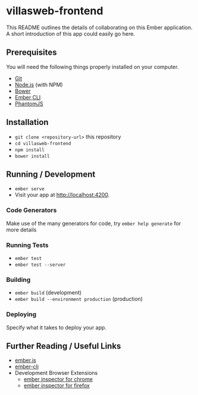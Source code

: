 # villasweb-frontend

This README outlines the details of collaborating on this Ember application.
A short introduction of this app could easily go here.

## Prerequisites

You will need the following things properly installed on your computer.

* [Git](https://git-scm.com/)
* [Node.js](https://nodejs.org/) (with NPM)
* [Bower](https://bower.io/)
* [Ember CLI](https://ember-cli.com/)
* [PhantomJS](http://phantomjs.org/)

## Installation

* `git clone <repository-url>` this repository
* `cd villasweb-frontend`
* `npm install`
* `bower install`

## Running / Development

* `ember serve`
* Visit your app at [http://localhost:4200](http://localhost:4200).

### Code Generators

Make use of the many generators for code, try `ember help generate` for more details

### Running Tests

* `ember test`
* `ember test --server`

### Building

* `ember build` (development)
* `ember build --environment production` (production)

### Deploying

Specify what it takes to deploy your app.

## Further Reading / Useful Links

* [ember.js](http://emberjs.com/)
* [ember-cli](https://ember-cli.com/)
* Development Browser Extensions
  * [ember inspector for chrome](https://chrome.google.com/webstore/detail/ember-inspector/bmdblncegkenkacieihfhpjfppoconhi)
  * [ember inspector for firefox](https://addons.mozilla.org/en-US/firefox/addon/ember-inspector/)
